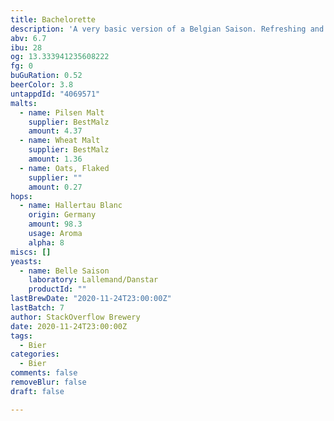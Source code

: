 ```yaml
---
title: Bachelorette
description: 'A very basic version of a Belgian Saison. Refreshing and crushable. '
abv: 6.7
ibu: 28
og: 13.333941235608222
fg: 0
buGuRation: 0.52
beerColor: 3.8
untappdId: "4069571"
malts:
  - name: Pilsen Malt
    supplier: BestMalz
    amount: 4.37
  - name: Wheat Malt
    supplier: BestMalz
    amount: 1.36
  - name: Oats, Flaked
    supplier: ""
    amount: 0.27
hops:
  - name: Hallertau Blanc
    origin: Germany
    amount: 98.3
    usage: Aroma
    alpha: 8
miscs: []
yeasts:
  - name: Belle Saison
    laboratory: Lallemand/Danstar
    productId: ""
lastBrewDate: "2020-11-24T23:00:00Z"
lastBatch: 7
author: StackOverflow Brewery
date: 2020-11-24T23:00:00Z
tags:
  - Bier
categories:
  - Bier
comments: false
removeBlur: false
draft: false

---
```

